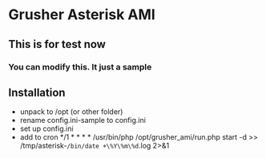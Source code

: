 # Grusher Asterisk AMI
## This is for test now
### You can modify this. It just a sample
## Installation
- unpack to /opt (or other folder)
- rename config.ini-sample to config.ini
- set up config.ini
- add to cron
*/1 * * * *  /usr/bin/php /opt/grusher_ami/run.php start -d >> /tmp/asterisk-`/bin/date +\%Y\%m\%d`.log  2>&1
